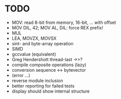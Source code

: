 TODO
====

* MOV: read 8-bit from memory, 16-bit, ... with offset
* MOV DIL, 42; MOV AL, DIL: force REX prefix!
* MUL
* LEA, MOVZX, MOVSX
* sint- and byte-array operation
* SIMD
* gccvalue (equivalent)
* Greg Hendershott thread-last ->>?
* compile composite operations (lazy)
* conversion sequence <-> bytevector
* (error ...)
* reverse module inclusion
* better reporting for failed tests
* display should show internal structure
